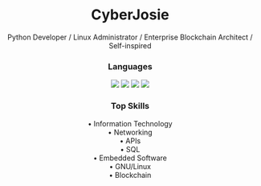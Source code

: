 <!-- <h1></h1> -->

<h1 align="center">CyberJosie</h1>
<p align="center">Python Developer / Linux Administrator / Enterprise Blockchain Architect / Self-inspired</p>

<h3 align="center">Languages</h3>
<p align="center">
  <img src="https://img.shields.io/badge/python-3670A0?style=for-the-badge&logo=python&logoColor=ffdd54" />
  <img src="https://img.shields.io/badge/c++-%2300599C.svg?style=for-the-badge&logo=c%2B%2B&logoColor=white" />
  <img src="https://img.shields.io/badge/shell_script-%23121011.svg?style=for-the-badge&logo=gnu-bash&logoColor=white" />
  <img src="https://img.shields.io/badge/mysql-%2300f.svg?style=for-the-badge&logo=mysql&logoColor=white" />
</p>


<h3 align="center">Top Skills</h3>
<p align="center">
  &#8226; Information Technology<br>
  &#8226; Networking<br>
  &#8226; APIs<br>
  &#8226; SQL<br>
  &#8226; Embedded Software<br>
  &#8226; GNU/Linux<br>
  &#8226; Blockchain<br>
</p>

